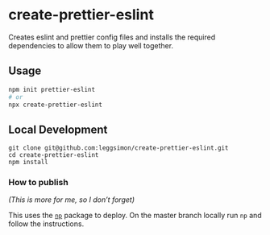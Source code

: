 # create-prettier-eslint

Creates eslint and prettier config files and installs the required dependencies to allow them to play well together.

## Usage

```sh
npm init prettier-eslint
# or
npx create-prettier-eslint
```

## Local Development

```
git clone git@github.com:leggsimon/create-prettier-eslint.git
cd create-prettier-eslint
npm install
```

### How to publish

_(This is more for me, so I don’t forget)_

This uses the [`np`](https://www.npmjs.com/package/np) package to deploy. On the master branch locally run `np` and follow the instructions.
